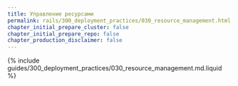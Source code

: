 ```yaml
---
title: Управление ресурсами
permalink: rails/300_deployment_practices/030_resource_management.html
chapter_initial_prepare_cluster: false
chapter_initial_prepare_repo: false
chapter_production_disclaimer: false
---
```


{% include guides/300_deployment_practices/030_resource_management.md.liquid %}
